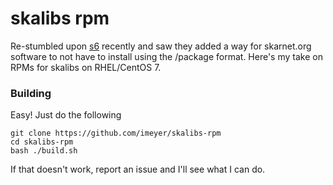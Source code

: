 # skalibs rpm

Re-stumbled upon [s6](skarnet.org/software/s6) recently and saw they added a way for skarnet.org software to not have to install using the /package format. Here's my take on RPMs for skalibs on RHEL/CentOS 7.

### Building

Easy! Just do the following
```
git clone https://github.com/imeyer/skalibs-rpm
cd skalibs-rpm
bash ./build.sh
```
If that doesn't work, report an issue and I'll see what I can do.
